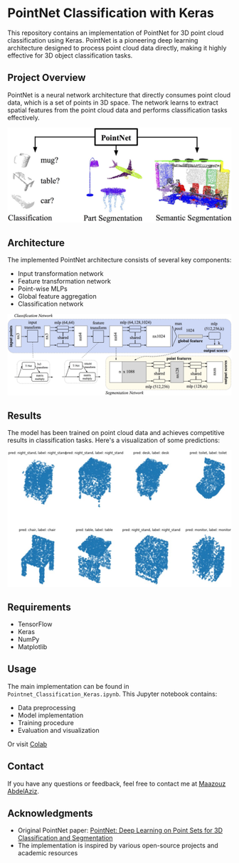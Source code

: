 # PointNet Classification with Keras

This repository contains an implementation of PointNet for 3D point cloud classification using Keras. PointNet is a pioneering deep learning architecture designed to process point cloud data directly, making it highly effective for 3D object classification tasks.

## Project Overview

PointNet is a neural network architecture that directly consumes point cloud data, which is a set of points in 3D space. The network learns to extract spatial features from the point cloud data and performs classification tasks effectively.

![PointNet Architecture](Images/Pointnet.jpg)

## Architecture

The implemented PointNet architecture consists of several key components:
- Input transformation network
- Feature transformation network
- Point-wise MLPs
- Global feature aggregation
- Classification network

![PointNet Details](Images/Pointnet-Architecture.jpg)

## Results

The model has been trained on point cloud data and achieves competitive results in classification tasks. Here's a visualization of some predictions:

![Predictions](Images/Visualize%20predictions.jpg)

## Requirements

- TensorFlow 
- Keras
- NumPy
- Matplotlib

## Usage

The main implementation can be found in `Pointnet_Classification_Keras.ipynb`. This Jupyter notebook contains:
- Data preprocessing
- Model implementation
- Training procedure
- Evaluation and visualization

Or visit [Colab](https://colab.research.google.com/drive/14XpQFjZxPiXYhyVjapxDg5kHPxu5qF37?usp=sharing)

## Contact
If you have any questions or feedback, feel free to contact me at [Maazouz AbdelAziz](https://www.linkedin.com/in/abdelaziz-maazouz/).


## Acknowledgments

- Original PointNet paper: [PointNet: Deep Learning on Point Sets for 3D Classification and Segmentation](https://arxiv.org/abs/1612.00593)
- The implementation is inspired by various open-source projects and academic resources
